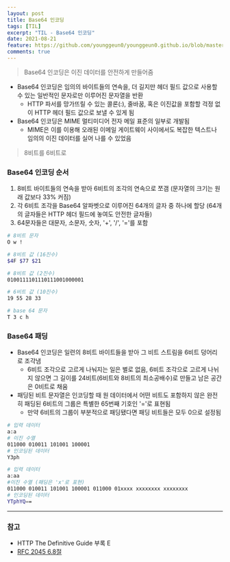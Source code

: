 ```yaml
---
layout: post
title: Base64 인코딩
tags: [TIL]
excerpt: "TIL - Base64 인코딩"
date: 2021-08-21
feature: https://github.com/younggeun0/younggeun0.github.io/blob/master/_posts/img/til/til.png?raw=true
comments: true
---
```

 
> Base64 인코딩은 이진 데이터를 안전하게 만들어줌

* Base64 인코딩은 임의의 바이트들의 연속을, 더 길지만 헤더 필드 값으로 사용할 수 있는 일반적인 문자로만 이루어진 문자열을 반환
  * HTTP 파서를 망가뜨릴 수 있는 콜론(:), 줄바꿈, 혹은 이진값을 포함할 걱정 없이 HTTP 헤더 필드 값으로 보낼 수 있게 됨
* Base64 인코딩은 MIME 멀티미디어 전자 메일 표준의 일부로 개발됨
  * MIME은 이를 이용해 오래된 이메일 게이트웨이 사이에서도 복잡한 텍스트나 임의의 이진 데이터를 실어 나를 수 있었음

> 8비트를 6비트로

### Base64 인코딩 순서

1. 8비트 바이트들의 연속을 받아 6비트의 조각의 연속으로 쪼갬 (문자열의 크기는 원래 값보다 33% 커짐)
2. 각 6비트 조각을 Base64 알파벳으로 이루어진 64개의 글자 중 하나에 할당 (64개의 글자들은 HTTP 헤더 필드에 놓여도 안전한 글자들)
3. 64문자들은 대문자, 소문자, 숫자, '+', '/', '='를 포함

```bash
# 8비트 문자
O w !

# 8비트 값 (16진수)
$4F $77 $21

# 8비트 값 (2진수)
0100111101110111001000001

# 6비트 값 (10진수)
19 55 28 33

# base 64 문자
T 3 c h
```


### Base64 패딩

* Base64 인코딩은 일련의 8비트 바이트들을 받아 그 비트 스트림을 6비트 덩어리로 조각냄
  * 6비트 조각으로 고르게 나눠지는 일은 별로 없음, 6비트 조각으로 고르게 나뉘지 않으면 그 길이를 24비트(6비트와 8비트의 최소공배수)로 만들고 남은 공간은 0비트로 채움
* 패딩된 비트 문자열은 인코딩할 때 원 데이터에서 어떤 비트도 포함하지 않은 완전히 패딩된 6비트의 그룹은 특별한 65번째 기호인 '='로 표현됨
  * 만약 6비트의 그룹이 부분적으로 패딩됐다면 패딩 비트들은 모두 0으로 설정됨

```bash
# 입력 데이터 
a:a
# 이진 수열
011000 010011 101001 100001
# 인코딩된 데이터
Y3ph

# 입력 데이터 
a:aa
#이진 수열 (패딩은 'x'로 표현)
011000 010011 101001 100001 011000 01xxxx xxxxxxxx xxxxxxxx
# 인코딩된 데이터
YTphYQ==
```

---

### 참고
* HTTP The Definitive Guide 부록 E
* [RFC 2045 6.8절](http://www.ietf.org/rfc/rfc2045.txt)
